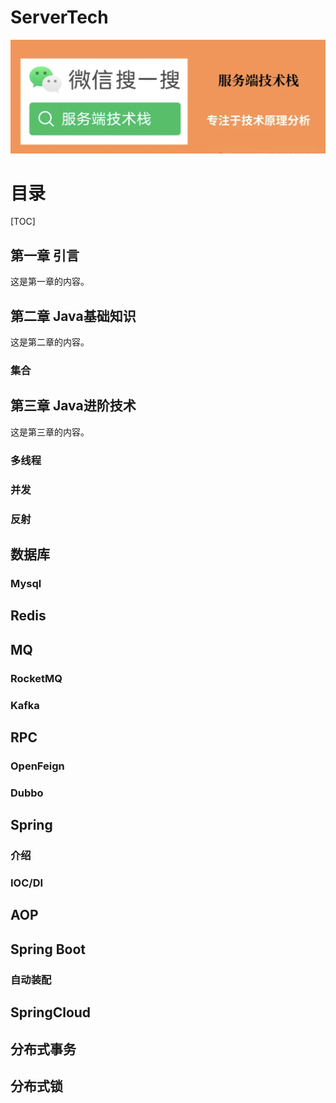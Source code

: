# ServerTech
![服务端技术logo](https://raw.githubusercontent.com/daimingbao/server_tech_images/main/images/服务端技术.png)


# 目录
[TOC]

## 第一章 引言
这是第一章的内容。

## 第二章 Java基础知识
这是第二章的内容。

### 集合

## 第三章 Java进阶技术
这是第三章的内容。

### 多线程

### 并发

### 反射

## 数据库

### Mysql

## Redis

## MQ

### RocketMQ
### Kafka

## RPC

### OpenFeign
### Dubbo

## Spring
### 介绍
### IOC/DI
## AOP

## Spring Boot
### 自动装配

## SpringCloud

## 分布式事务
## 分布式锁





